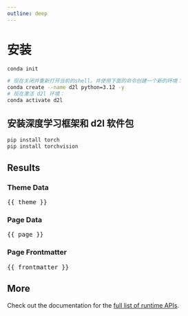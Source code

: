 ```yaml
---
outline: deep
---
```


# 安装

```bash
conda init

# 现在关闭并重新打开当前的shell。并使用下面的命令创建一个新的环境：
conda create --name d2l python=3.12 -y
# 现在激活 d2l 环境：
conda activate d2l
```

## 安装深度学习框架和 d2l 软件包

```bash
pip install torch
pip install torchvision
```

## Results

### Theme Data

<pre>{{ theme }}</pre>

### Page Data

<pre>{{ page }}</pre>

### Page Frontmatter

<pre>{{ frontmatter }}</pre>

## More

Check out the documentation for the [full list of runtime APIs](https://vitepress.dev/reference/runtime-api#usedata).
